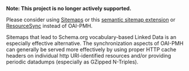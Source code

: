 **Note: This project is no longer actively supported.**

Please consider using [Sitemaps](http://www.sitemaps.org/) or this [semantic sitemap extension](http://sw.deri.org/2007/07/sitemapextension/) or [ResourceSync](http://www.openarchives.org/rs/resourcesync) instead of OAI-PMH.

Sitemaps that lead to Schema.org vocabulary-based Linked Data is an especially effective alternative. The synchronization aspects of OAI-PMH can generally be served more effectively by using proper HTTP cache headers on individual http URI-identified resources and/or providing periodic datadumps (especially as GZipped N-Triples).